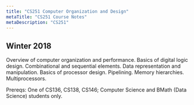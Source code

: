 ```yaml
---
title: "CS251 Computer Organization and Design"
metaTitle: "CS251 Course Notes"
metaDescription: "CS251"
---
```

 Winter 2018
---
Overview of computer organization and performance. Basics of digital logic design. Combinational and sequential elements. Data representation and manipulation. Basics of processor design. Pipelining. Memory hierarchies. Multiprocessors.

Prereqs: One of CS136, CS138, CS146; Computer Science and BMath (Data Science) students only.